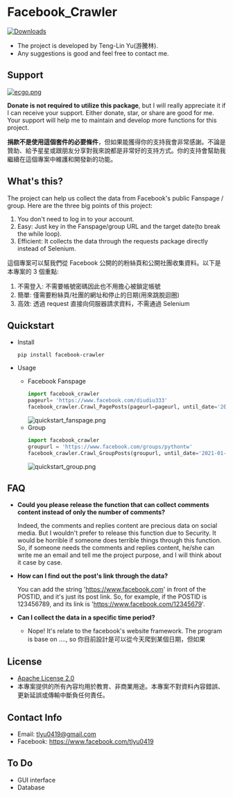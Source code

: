 # Facebook_Crawler
[![Downloads](https://static.pepy.tech/personalized-badge/facebook-crawler?period=total&units=international_system&left_color=grey&right_color=yellow&left_text=Downloads)](https://pypi.org/project/facebook-crawler/)
- The project is developed by Teng-Lin Yu(游騰林). 
- Any suggestions is good and feel free to contact me.

## Support

[![ecgo.png](https://raw.githubusercontent.com/TLYu0419/facebook_crawler/main/images/ecgo.png)](https://payment.ecpay.com.tw/QuickCollect/PayData?GcM4iJGUeCvhY%2fdFqqQ%2bFAyf3uA10KRo%2fqzP4DWtVcw%3d)


**Donate is not required to utilize this package**, but I will really appreciate it if I can receive your support. Either donate, star, or share are good for me. Your support will help me to maintain and develop more functions for this project.

**捐款不是使用這個套件的必要條件**，但如果能獲得你的支持我會非常感謝。不論是贊助、給予星星或跟朋友分享對我來說都是非常好的支持方式。你的支持會幫助我繼續在這個專案中維護和開發新的功能。

## What's this?

The project can help us collect the data from Facebook's public Fanspage / group. Here are the three big points of this project: 
1. You don't need to log in to your account.
2. Easy: Just key in the Fanspage/group URL and the target date(to break the while loop).
3. Efficient: It collects the data through the requests package directly instead of Selenium.


這個專案可以幫我們從 Facebook 公開的的粉絲頁和公開社團收集資料。以下是本專案的 3 個重點:
1. 不需登入: 不需要帳號密碼因此也不用擔心被鎖定帳號
2. 簡單: 僅需要粉絲頁/社團的網址和停止的日期(用來跳脫迴圈)
3. 高效: 透過 request 直接向伺服器請求資料，不需通過 Selenium

## Quickstart
- Install
  ```pip
  pip install facebook-crawler
  ```

- Usage
  - Facebook Fanspage 
    ```python
    import facebook_crawler
    pageurl= 'https://www.facebook.com/diudiu333'
    facebook_crawler.Crawl_PagePosts(pageurl=pageurl, until_date='2021-01-01')
    ```
    ![quickstart_fanspage.png](https://raw.githubusercontent.com/TLYu0419/facebook_crawler/main/images/quickstart_fanspage.png)
  - Group
    ```python
    import facebook_crawler
    groupurl = 'https://www.facebook.com/groups/pythontw'
    facebook_crawler.Crawl_GroupPosts(groupurl, until_date='2021-01-01')
    ```
    ![quickstart_group.png](https://raw.githubusercontent.com/TLYu0419/facebook_crawler/main/images/quickstart_group.png)

## FAQ
- **Could you please release the function that can collect comments content instead of only the number of comments?**

  Indeed, the comments and replies content are precious data on social media. But I wouldn't prefer to release this function due to Security. It would be horrible if someone does terrible things through this function. So, if someone needs the comments and replies content, he/she can write me an email and tell me the project purpose, and I will think about it case by case.

- **How can I find out the post's link through the data?**
  
  You can add the string 'https://www.facebook.com' in front of the POSTID, and it's just its post link. So, for example, if the POSTID is 123456789, and its link is 'https://www.facebook.com/12345679'.

- **Can I collect the data in a specific time period?**
  - Nope! It's relate to the facebook's website framework. 
  The program is base on ...., so 你目前設計是可以從今天爬到某個日期，但如果
## License
- [Apache License 2.0](https://github.com/TLYu0419/facebook_crawler/blob/main/LICENSE)
- 本專案提供的所有內容均用於教育、非商業用途。本專案不對資料內容錯誤、更新延誤或傳輸中斷負任何責任。

## Contact Info
- Email: tlyu0419@gmail.com
- Facebook: https://www.facebook.com/tlyu0419


## To Do
- GUI interface
- Database

